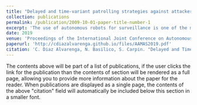 ```yaml
---
title: "Delayed and time-variant patrolling strategies against attackers with local observation capabilities"
collection: publications
permalink: /publication/2009-10-01-paper-title-number-1
excerpt: 'The use of autonomous robots for surveillance is one of the most interesting applications of graph-patrolling algorithms. In recent years, considerable effort has been de- voted to tackling the problem of efficiently computing effective patrolling strategies. One of the mainstream approaches is adversarial patrolling, where a model of a strategic attacker is explicitly taken into account. A common assumption made by these techniques is to consider a worst-case attacker, char- acterized by ubiquitous and perfect observation capabilities. We assume that the modeled attacker follows a behavior induced by its observations. Thus, we devise a randomized patrolling strategy based on Markov chains that makes observations reveal very little information, while still maintaining a reasonable level of protection in the environment.'
date: 2019
venue: 'Proceedings of the International Joint Conference on Autonomous Agents and Multi-agent Systems (AAMAS)'
paperurl: 'http://cdiazalvarenga.github.io/files/AAMAS2019.pdf'
citation: 'C. Diaz Alvarenga, N. Basilico, S. Carpin. "Delayed and Time-Variant Patrolling Strategies against Attackers with Local Observation Capabilities." Proceedings of the 2019 IEEE/RSJ International Conference on Intelligent Robots and Systems, 4869-4876'
---
```


The contents above will be part of a list of publications, if the user clicks the link for the publication than the contents of section will be rendered as a full page, allowing you to provide more information about the paper for the reader. When publications are displayed as a single page, the contents of the above "citation" field will automatically be included below this section in a smaller font.
